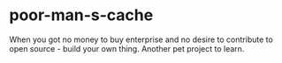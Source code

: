 # poor-man-s-cache
When you got no money to buy enterprise and no desire to contribute to open source - build your own thing. Another pet project to learn.
